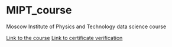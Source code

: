 # MIPT_course
Moscow Institute of Physics and Technology data science course

[Link to the course](https://www.coursera.org/learn/mathematics-and-python/home/welcome)
[Link to certificate verification](https://www.coursera.org/verify/EXHQSGVUZPZ6)
